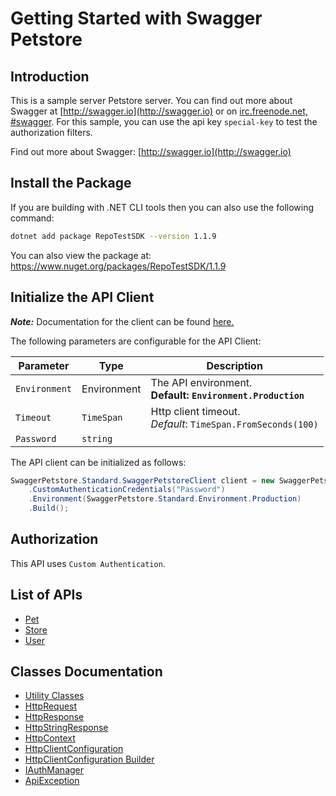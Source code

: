 
# Getting Started with Swagger Petstore

## Introduction

This is a sample server Petstore server.  You can find out more about Swagger at [http://swagger.io](http://swagger.io) or on [irc.freenode.net, #swagger](http://swagger.io/irc/).  For this sample, you can use the api key `special-key` to test the authorization filters.

Find out more about Swagger: [http://swagger.io](http://swagger.io)

## Install the Package

If you are building with .NET CLI tools then you can also use the following command:

```bash
dotnet add package RepoTestSDK --version 1.1.9
```

You can also view the package at:
https://www.nuget.org/packages/RepoTestSDK/1.1.9

## Initialize the API Client

**_Note:_** Documentation for the client can be found [here.](https://www.github.com/sdks-io/csharpSDK-new/tree/1.1.9/doc/client.md)

The following parameters are configurable for the API Client:

| Parameter | Type | Description |
|  --- | --- | --- |
| `Environment` | Environment | The API environment. <br> **Default: `Environment.Production`** |
| `Timeout` | `TimeSpan` | Http client timeout.<br>*Default*: `TimeSpan.FromSeconds(100)` |
| `Password` | `string` |  |

The API client can be initialized as follows:

```csharp
SwaggerPetstore.Standard.SwaggerPetstoreClient client = new SwaggerPetstore.Standard.SwaggerPetstoreClient.Builder()
    .CustomAuthenticationCredentials("Password")
    .Environment(SwaggerPetstore.Standard.Environment.Production)
    .Build();
```

## Authorization

This API uses `Custom Authentication`.

## List of APIs

* [Pet](https://www.github.com/sdks-io/csharpSDK-new/tree/1.1.9/doc/controllers/pet.md)
* [Store](https://www.github.com/sdks-io/csharpSDK-new/tree/1.1.9/doc/controllers/store.md)
* [User](https://www.github.com/sdks-io/csharpSDK-new/tree/1.1.9/doc/controllers/user.md)

## Classes Documentation

* [Utility Classes](https://www.github.com/sdks-io/csharpSDK-new/tree/1.1.9/doc/utility-classes.md)
* [HttpRequest](https://www.github.com/sdks-io/csharpSDK-new/tree/1.1.9/doc/http-request.md)
* [HttpResponse](https://www.github.com/sdks-io/csharpSDK-new/tree/1.1.9/doc/http-response.md)
* [HttpStringResponse](https://www.github.com/sdks-io/csharpSDK-new/tree/1.1.9/doc/http-string-response.md)
* [HttpContext](https://www.github.com/sdks-io/csharpSDK-new/tree/1.1.9/doc/http-context.md)
* [HttpClientConfiguration](https://www.github.com/sdks-io/csharpSDK-new/tree/1.1.9/doc/http-client-configuration.md)
* [HttpClientConfiguration Builder](https://www.github.com/sdks-io/csharpSDK-new/tree/1.1.9/doc/http-client-configuration-builder.md)
* [IAuthManager](https://www.github.com/sdks-io/csharpSDK-new/tree/1.1.9/doc/i-auth-manager.md)
* [ApiException](https://www.github.com/sdks-io/csharpSDK-new/tree/1.1.9/doc/api-exception.md)

